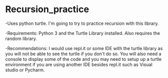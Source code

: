# Recursion_practice
 -Uses python turtle. I'm going to try to practice recursion with this library.
 
 -Requirements: Python 3 and the Turtle Library installed. Also requires the random library. 
 
 -Recommendations: I would use repl.it or some IDE with the turtle library as you will not be able to see the turtle if you don't do so. You will also need a console to display  some of the code and you may need to setup up a turtle environment if you are using another IDE besides repl.it such as Visual studio or Pycharm.
